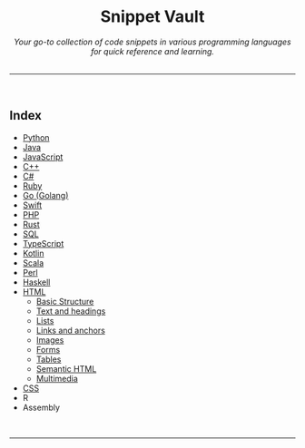 <div align="center">
    <h1>Snippet Vault</h1>
    <i>Your go-to collection of code snippets in various programming languages for quick reference and learning.</i>
</div>

<br />

---

<br />

## Index

* [Python](Python/python_snippets.md)
* [Java](Java/java_snippets.md)
* [JavaScript](JavaScript/javascript_snippets.md)
* [C++](CPP/cpp_snippets.md)
* [C#](Csharp/csharp_snippets.md)
* [Ruby](Ruby/ruby_snippets.md)
* [Go (Golang)](Golang/golang_snippets.md)
* [Swift](Swift/swift_snippets.md)
* [PHP](PHP/php_snippets.md)
* [Rust](Rust/rust_snippets.md)
* [SQL](SQL/sql_snippets.md)
* [TypeScript](TypeScript/typescript_snippets.md)
* [Kotlin](Kotlin/kotlin_snippets.md)
* [Scala](Scala/scala_snippets.md)
* [Perl](Perl/perl_snippets.md)
* [Haskell](Haskell/haskell_snippets.md)
* [HTML](HTML/html_snippets.md)
    - [Basic Structure](HTML/html_snippets.md)
    - [Text and headings](HTML/html_textandheadings_snippets.md)
    - [Lists](HTML/html_lists_snippets.md)
    - [Links and anchors](HTML/html_linksanchors_snippets.md)
    - [Images](HTML/html_images_snippets.md)
    - [Forms](HTML/html_forms_snippets.md)
    - [Tables](HTML/html_tables_snippets.md)
    - [Semantic HTML](HTML/html_semantic_snippets.md)
    - [Multimedia](HTML/html_multimedia_snippets.md)
* [CSS](CSS/css_snippets.md)
* R
* Assembly

<br />

---

<br />

